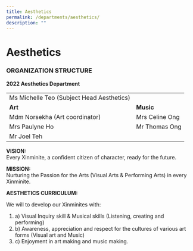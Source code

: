 ```yaml
---
title: Aesthetics
permalink: /departments/aesthetics/
description: ""
---
```

# **Aesthetics**

### ORGANIZATION STRUCTURE

**2022 Aesthetics Department**

|  	|  	|
|---	|---	|
| Ms Michelle Teo (Subject Head Aesthetics) 	|  	|
| **Art** 	| **Music** 	|
| Mdm Norsekha (Art coordinator) 	| Mrs Celine Ong 	|
| Mrs Paulyne Ho 	| Mr Thomas Ong 	|
| Mr Joel Teh 	|  	|

**VISION:**  
Every Xinminite, a confident citizen of character, ready for the future.

**MISSION:**    
Nurturing the Passion for the Arts (Visual Arts & Performing Arts) in every Xinminite.

**AESTHETICS CURRICULUM:**

We will to develop our Xinminites with:

1.  a) Visual Inquiry skill & Musical skills (Listening, creating and performing)
2.  b) Awareness, appreciation and respect for the cultures of various art forms (Visual art and Music)
3.  c) Enjoyment in art making and music making.